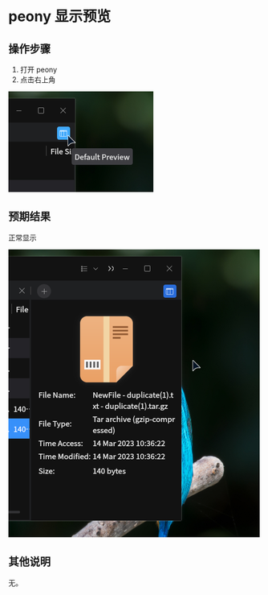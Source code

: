 # peony 显示预览
## 操作步骤

1. 打开 peony
2. 点击右上角

![peony_显示预览-1](./img/peony_显示预览-1.png)

## 预期结果
正常显示

![peony_显示预览-2.png](./img/peony_显示预览-2.png)


## 其他说明
无。
